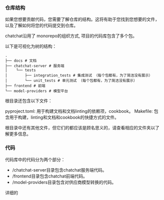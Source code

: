 
### 仓库结构
如果您想要贡献代码，您需要了解仓库的结构。这将有助于您找到您想要的文件，以及了解如何将您的代码提交到仓库。

chatchat沿用了 monorepo的组织方式, 项目的代码库包含了多个包。

以下是可视化为树的结构：


```shell
.
├── docs # 文档 
├── chatchat-server # 服务端
│    └── tests
│        ├── integration_tests # 集成测试 （每个包都有，为了简洁没有展示）
│        └── unit_tests # 单元测试 （每个包都有，为了简洁没有展示）
├── frontend # 前端
└── model-providers # 模型平台

```
根目录还包含以下文件：

pyproject.toml: 用于构建文档和文档linting的依赖项，cookbook。
Makefile: 包含用于构建，linting和文档和cookbook的快捷方式的文件。

根目录中还有其他文件，但它们的都应该是顾名思义的，请查看相应的文件夹以了解更多信息。

### 代码

代码库中的代码分为两个部分：

- /chatchat-server目录包含chatchat服务端代码。
- /frontend目录包含chatchat前端代码。
- /model-providers目录包含对供应商模型转换的代码。

详细的
